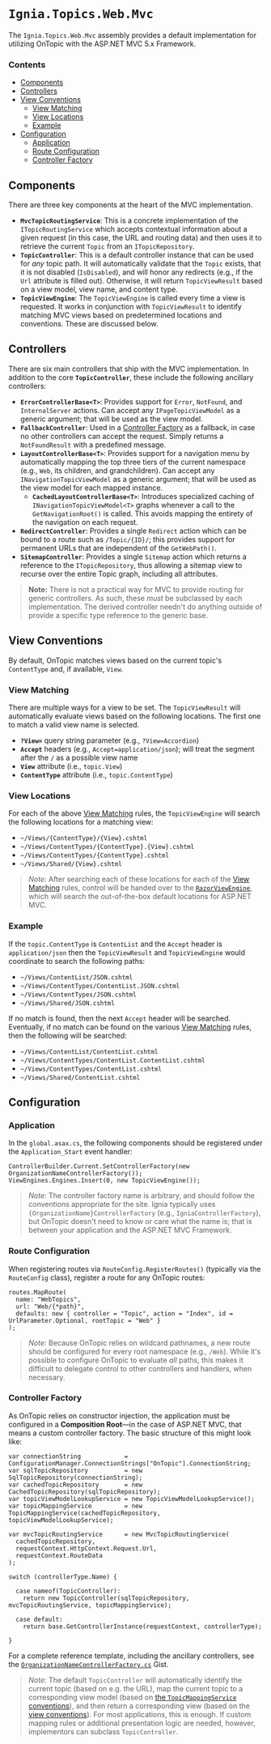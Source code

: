 ﻿# `Ignia.Topics.Web.Mvc`
The `Ignia.Topics.Web.Mvc` assembly provides a default implementation for utilizing OnTopic with the ASP.NET MVC 5.x Framework.

### Contents
- [Components](#components)
- [Controllers](#controllers)
- [View Conventions](#view-conventions)
  - [View Matching](#view-matching)
  - [View Locations](#view-locations)
  - [Example](#example)
- [Configuration](#configuration)
  - [Application](#application)
  - [Route Configuration](#route-configuration)
  - [Controller Factory](#controller-factory)

## Components
There are three key components at the heart of the MVC implementation.
- **`MvcTopicRoutingService`**: This is a concrete implementation of the `ITopicRoutingService` which accepts contextual information about a given request (in this case, the URL and routing data) and then uses it to retrieve the current `Topic` from an `ITopicRepository`.
- **`TopicController`**: This is a default controller instance that can be used for _any_ topic path. It will automatically validate that the `Topic` exists, that it is not disabled (`IsDisabled`), and will honor any redirects (e.g., if the `Url` attribute is filled out). Otherwise, it will return `TopicViewResult` based on a view model, view name, and content type.
- **`TopicViewEngine`**: The `TopicViewEngine` is called every time a view is requested. It works in conjunction with `TopicViewResult` to identify matching MVC views based on predetermined locations and conventions. These are discussed below.

## Controllers
There are six main controllers that ship with the MVC implementation. In addition to the core **`TopicController`**, these include the following ancillary controllers:
- **`ErrorControllerBase<T>`**: Provides support for `Error`, `NotFound`, and `InternalServer` actions. Can accept any `IPageTopicViewModel` as a generic argument; that will be used as the view model.
- **`FallbackController`**: Used in a [Controller Factory](#controller-factory) as a fallback, in case no other controllers can accept the request. Simply returns a `NotFoundResult` with a predefined message.
- **`LayoutControllerBase<T>`**: Provides support for a navigation menu by automatically mapping the top three tiers of the current namespace (e.g., `Web`, its children, and grandchildren). Can accept any `INavigationTopicViewModel` as a generic argument; that will be used as the view model for each mapped instance. 
  - **`CachedLayoutControllerBase<T>`**: Introduces specialized caching of `INavigationTopicViewModel<T>` graphs whenever a call to the `GetNavigationRoot()` is called. This avoids mapping the entirety of the navigation on each request.
- **`RedirectController`**: Provides a single `Redirect` action which can be bound to a route such as `/Topic/{ID}/`; this provides support for permanent URLs that are independent of the `GetWebPath()`. 
- **`SitemapController`**: Provides a single `Sitemap` action which returns a reference to the `ITopicRepository`, thus allowing a sitemap view to recurse over the entire Topic graph, including all attributes.

> **Note:** There is not a practical way for MVC to provide routing for generic controllers. As such, these _must_ be subclassed by each implementation. The derived controller needn't do anything outside of provide a specific type reference to the generic base.

## View Conventions
By default, OnTopic matches views based on the current topic's `ContentType` and, if available, `View`.

### View Matching
There are multiple ways for a view to be set. The `TopicViewResult` will automatically evaluate views based on the following locations. The first one to match a valid view name is selected.
- **`?View=`** query string parameter (e.g., `?View=Accordion`)
- **`Accept`** headers (e.g., `Accept=application/json`); will treat the segment after the `/` as a possible view name
- **`View`** attribute (i.e., `topic.View`)
- **`ContentType`** attribute (i.e., `topic.ContentType`)

### View Locations
For each of the above [View Matching](#view-matching) rules, the `TopicViewEngine` will search the following locations for a matching view:
- `~/Views/{ContentType}/{View}.cshtml`
- `~/Views/ContentTypes/{ContentType}.{View}.cshtml`
- `~/Views/ContentTypes/{ContentType}.cshtml`
- `~/Views/Shared/{View}.cshtml`

> *Note:* After searching each of these locations for each of the [View Matching](#view-matching) rules, control will be handed over to the [`RazorViewEngine`](https://msdn.microsoft.com/en-us/library/system.web.mvc.razorviewengine%28v=vs.118%29.aspx?f=255&MSPPError=-2147217396), which will search the out-of-the-box default locations for ASP.NET MVC.

### Example
If the `topic.ContentType` is `ContentList` and the `Accept` header is `application/json` then the `TopicViewResult` and `TopicViewEngine` would coordinate to search the following paths:
- `~/Views/ContentList/JSON.cshtml`
- `~/Views/ContentTypes/ContentList.JSON.cshtml`
- `~/Views/ContentTypes/JSON.cshtml`
- `~/Views/Shared/JSON.cshtml`

If no match is found, then the next `Accept` header will be searched. Eventually, if no match can be found on the various [View Matching](#view-matching) rules, then the following will be searched:

- `~/Views/ContentList/ContentList.cshtml`
- `~/Views/ContentTypes/ContentList.ContentList.cshtml`
- `~/Views/ContentTypes/ContentList.cshtml`
- `~/Views/Shared/ContentList.cshtml`

## Configuration

### Application
In the `global.asax.cs`, the following components should be registered under the `Application_Start` event handler:
```
ControllerBuilder.Current.SetControllerFactory(new OrganizationNameControllerFactory());
ViewEngines.Engines.Insert(0, new TopicViewEngine());
```
> *Note:* The controller factory name is arbitrary, and should follow the conventions appropriate for the site. Ignia typically uses `{OrganizationName}ControllerFactory` (e.g., `IgniaControllerFactory`), but OnTopic doesn't need to know or care what the name is; that is between your application and the ASP.NET MVC Framework.

### Route Configuration
When registering routes via `RouteConfig.RegisterRoutes()` (typically via the `RouteConfig` class), register a route for any OnTopic routes:
```
routes.MapRoute(
  name: "WebTopics",
  url: "Web/{*path}",
  defaults: new { controller = "Topic", action = "Index", id = UrlParameter.Optional, rootTopic = "Web" }
);
```
> *Note:* Because OnTopic relies on wildcard pathnames, a new route should be configured for every root namespace (e.g., `/Web`). While it's possible to configure OnTopic to evaluate _all_ paths, this makes it difficult to delegate control to other controllers and handlers, when necessary.

### Controller Factory
As OnTopic relies on constructor injection, the application must be configured in a **Composition Root**—in the case of ASP.NET MVC, that means a custom controller factory. The basic structure of this might look like:
```
var connectionString            = ConfigurationManager.ConnectionStrings["OnTopic"].ConnectionString;
var sqlTopicRepository          = new SqlTopicRepository(connectionString);
var cachedTopicRepository       = new CachedTopicRepository(sqlTopicRepository);
var topicViewModelLookupService = new TopicViewModelLookupService();
var topicMappingService         = new TopicMappingService(cachedTopicRepository, topicViewModelLookupService);

var mvcTopicRoutingService      = new MvcTopicRoutingService(
  cachedTopicRepository,
  requestContext.HttpContext.Request.Url,
  requestContext.RouteData
);

switch (controllerType.Name) {

  case nameof(TopicController):
    return new TopicController(sqlTopicRepository, mvcTopicRoutingService, topicMappingService);

  case default:
    return base.GetControllerInstance(requestContext, controllerType);

}

```
For a complete reference template, including the ancillary controllers, see the [`OrganizationNameControllerFactory.cs`](https://gist.github.com/JeremyCaney/6ba4bb0465b7dd1992a7ffdaa1ebf813) Gist.

> *Note:* The default `TopicController` will automatically identify the current topic (based on e.g. the URL), map the current topic to a corresponding view model (based on [the `TopicMappingService` conventions](../Ignia.Topics/Mapping/)), and then return a corresponding view (based on the [view conventions](#view-conventions)). For most applications, this is enough. If custom mapping rules or additional presentation logic are needed, however, implementors can subclass `TopicController`.



